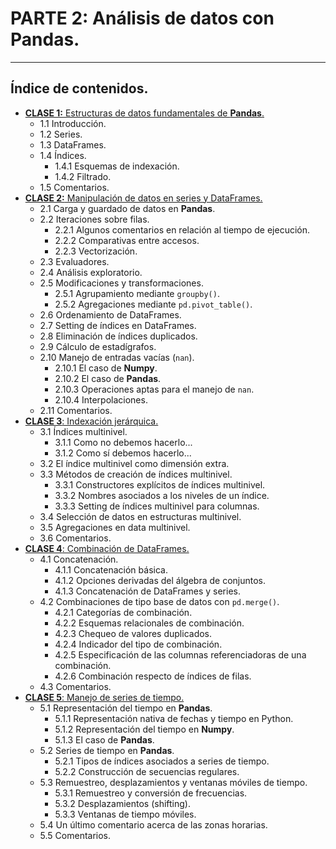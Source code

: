 # PARTE 2: Análisis de datos con Pandas.
---

## Índice de contenidos.
- [**CLASE 1:** Estructuras de datos fundamentales de **Pandas**.](https://github.com/rquezadac/udd_data_analytics_lectures/blob/main/Seccion%202%20-%20Analisis%20de%20datos%20con%20Pandas/clase_2_1.ipynb)
    - 1.1 Introducción.
    - 1.2 Series.
    - 1.3 DataFrames.
    - 1.4 Índices.
        - 1.4.1 Esquemas de indexación.
        - 1.4.2 Filtrado.
    - 1.5 Comentarios.
- [**CLASE 2:** Manipulación de datos en series y DataFrames.](https://github.com/rquezadac/udd_data_analytics_lectures/blob/main/Seccion%202%20-%20Analisis%20de%20datos%20con%20Pandas/clase_2_3.ipynb)
    - 2.1 Carga y guardado de datos en **Pandas**.
    - 2.2 Iteraciones sobre filas.
        - 2.2.1 Algunos comentarios en relación al tiempo de ejecución.
        - 2.2.2 Comparativas entre accesos.
        - 2.2.3 Vectorización.
    - 2.3 Evaluadores.
    - 2.4 Análisis exploratorio.
    - 2.5 Modificaciones y transformaciones.
        - 2.5.1 Agrupamiento mediante `groupby()`.
        - 2.5.2 Agregaciones mediante `pd.pivot_table()`.
    - 2.6 Ordenamiento de DataFrames.
    - 2.7 Setting de índices en DataFrames.
    - 2.8 Eliminación de índices duplicados.
    - 2.9 Cálculo de estadígrafos.
    - 2.10 Manejo de entradas vacías (`nan`).
        - 2.10.1 El caso de **Numpy**.
        - 2.10.2 El caso de **Pandas**.
        - 2.10.3 Operaciones aptas para el manejo de `nan`.
        - 2.10.4 Interpolaciones.
    - 2.11 Comentarios.
- [**CLASE 3**: Indexación jerárquica.](https://github.com/rquezadac/udd_data_analytics_lectures/blob/main/Seccion%202%20-%20Analisis%20de%20datos%20con%20Pandas/clase_2_3.ipynb)
    - 3.1 Índices multinivel.
        - 3.1.1 Como no debemos hacerlo...
        - 3.1.2 Como sí debemos hacerlo...
    - 3.2 El índice multinivel como dimensión extra.
    - 3.3 Métodos de creación de índices multinivel.
        - 3.3.1 Constructores explícitos de índices multinivel.
        - 3.3.2 Nombres asociados a los niveles de un índice.
        - 3.3.3 Setting de índices multinivel para columnas.
    - 3.4 Selección de datos en estructuras multinivel.
    - 3.5 Agregaciones en data multinivel.
    - 3.6 Comentarios.
- [**CLASE 4**: Combinación de DataFrames.](https://github.com/rquezadac/udd_data_analytics_lectures/blob/main/Seccion%202%20-%20Analisis%20de%20datos%20con%20Pandas/clase_2_4.ipynb)
    - 4.1 Concatenación.
        - 4.1.1 Concatenación básica.
        - 4.1.2 Opciones derivadas del álgebra de conjuntos.
        - 4.1.3 Concatenación de DataFrames y series.
    - 4.2 Combinaciones de tipo base de datos con `pd.merge()`.
        - 4.2.1 Categorías de combinación.
        - 4.2.2 Esquemas relacionales de combinación.
        - 4.2.3 Chequeo de valores duplicados.
        - 4.2.4 Indicador del tipo de combinación.
        - 4.2.5 Especificación de las columnas referenciadoras de una combinación.
        - 4.2.6 Combinación respecto de índices de filas.
    - 4.3 Comentarios.
- [**CLASE 5**: Manejo de series de tiempo.](https://github.com/rquezadac/udd_data_analytics_lectures/blob/main/Seccion%202%20-%20Analisis%20de%20datos%20con%20Pandas/clase_2_5.ipynb)
    - 5.1 Representación del tiempo en **Pandas**.
        - 5.1.1 Representación nativa de fechas y tiempo en Python.
        - 5.1.2 Representación del tiempo en **Numpy**.
        - 5.1.3 El caso de **Pandas**.
    - 5.2 Series de tiempo en **Pandas**.
        - 5.2.1 Tipos de índices asociados a series de tiempo.
        - 5.2.2 Construcción de secuencias regulares.
    - 5.3 Remuestreo, desplazamientos y ventanas móviles de tiempo.
        - 5.3.1 Remuestreo y conversión de frecuencias.
        - 5.3.2 Desplazamientos (shifting).
        - 5.3.3 Ventanas de tiempo móviles.
    - 5.4 Un último comentario acerca de las zonas horarias.
    - 5.5 Comentarios.
